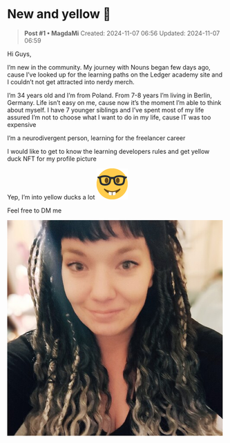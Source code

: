 # New and yellow 💛

<!-- ✦✦✦ POST START ✦✦✦ -->

> **Post #1 • MagdaMi**
> Created: 2024-11-07 06:56
> Updated: 2024-11-07 06:59

Hi Guys,

I’m new in the community. My journey with Nouns began few days ago, cause I’ve looked up for the learning paths on the Ledger academy site and I couldn’t not get attracted into nerdy merch.

I’m 34 years old and I’m from Poland. From 7-8 years I’m living in Berlin, Germany. Life isn’t easy on me, cause now it’s the moment I’m able to think about myself. I have 7 younger siblings and I’ve spent most of my life assured I’m not to choose what I want to do in my life, cause IT was too expensive

I’m a neurodivergent person, learning for the freelancer career

I would like to get to know the learning developers rules and get yellow duck NFT for my profile picture

Yep, I’m into yellow ducks a lot ![:nerd_face:](../../assets/images/5600/nerd_face.png)

Feel free to DM me

![1000004745](../../assets/images/5600/3ee6a30da2c0db18f45f9f36257056f63ef0f7bb_2_499x500.jpeg)


<!-- ✦✦✦ POST END ✦✦✦ -->


